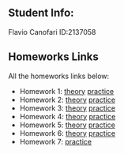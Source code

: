 ## Student Info:
Flavio Canofari ID:2137058

## Homeworks Links
All the homeworks links below:

- Homework 1: [theory](hw1/hw1_theory.html) [practice](hw1/hw1_practice.html)
- Homework 2: [theory](hw2/hw2_theory.html) [practice](hw2/hw2_practice.html)
- Homework 3: [theory](hw3/hw3_theory.html) [practice](hw3/hw3_practice.html)
- Homework 4: [theory](hw4/hw4_theory.html) [practice](hw4/hw4_practice.html)
- Homework 5: [theory](hw5/hw5_theory.html) [practice](hw5/hw5_practice.html)
- Homework 6: [theory](hw6/hw6_theory.html) [practice](hw6/hw6_practice.html)
- Homework 7: [practice](hw7/hw7_practice.html)